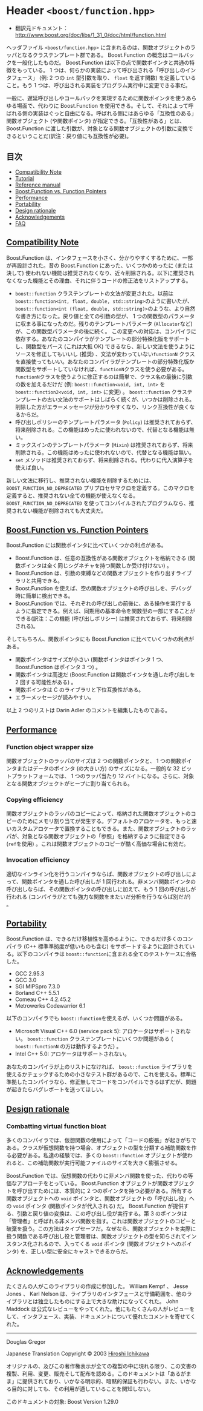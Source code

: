 # Header `<boost/function.hpp>`

- 翻訳元ドキュメント： <http://www.boost.org/doc/libs/1_31_0/doc/html/function.html>

ヘッダファイル `<boost/function.hpp>` に含まれるのは、関数オブジェクトのラッパとなるクラステンプレート群である。 Boost.Function の概念はコールバックを一般化したものだ。 Boost.Function は以下の点で関数ポインタと共通の特徴をもっている。 1 つは、何らかの実装によって呼び出される「呼び出しのインタフェース」 (例: 2 つの `int` 型引数を取り、 `float` を返す関数) を定義していること。もう 1 つは、呼び出される実装をプログラム実行中に変更できる事だ。

一般に、遅延呼び出しやコールバックを実現するために関数ポインタを使うあらゆる場面で、代わりに Boost.Function を使用できる。そして、それによって呼ばれる側の実装はぐっと自由になる。呼ばれる側にはあらゆる「互換性のある」関数オブジェクト (や関数ポインタ) が指定できる。「互換性がある」とは、 Boost.Function に渡した引数が、対象となる関数オブジェクトの引数に変換できるということだ(訳注：戻り値にも互換性が必要)。


## 目次
- [Compatibility Note](#compatibility-note)
- [Tutorial](function/tutorial.md)
- [Reference manual](function/reference.md)
- [Boost.Function vs. Function Pointers](#function-vs-function-pointers)
- [Performance](#performance)
- [Portability](#portability)
- [Design rationale](#design-rationale)
- [Acknowledgements](#acknowledgements)
- [FAQ](function/faq.md)


## <a id="compatibility-note" href="#compatibility-note">Compatibility Note</a>
Boost.Function は、インタフェースを小さく、分かりやすくするために、一部が再設計された。昔の Boost.Function にあった、いくつかのめったに (または決して) 使われない機能は推奨されなくなり、近々削除される。以下に推奨されなくなった機能とその理由、それに伴うコードの修正法をリストアップする。

- `boost::function` クラステンプレートの文法が変更された。以前は`boost::function<int, float, double, std::string>`のように書いたが、 `boost::function<int (float, double, std::string)>`のような、より自然な書き方になった。戻り値と全ての引数の型が、 1 つの関数型のパラメータに収まる事になったのだ。残りのテンプレートパラメータ (`Allocator`など) が、この関数型パラメータの後に続く。
	この変更への対応は、コンパイラに依存する。あなたのコンパイラがテンプレートの部分特殊化版をサポートし、関数型をパース (これは大抵 OK) できるなら、新しい文法を使うようにソースを修正してもいいし (推奨) 、文法が変わっていない`functionN` クラスを直接使ってもいい。あなたのコンパイラがテンプレートの部分特殊化版か関数型をサポートしていなければ、`functionN`クラスを使う必要がある。`functionN`クラスを使うように修正するのは簡単で、クラス名の最後に引数の数を加えるだけだ (例: `boost::function<void, int, int>` を `boost::function2<void, int, int>` に変更) 。
	`boost::function` クラステンプレートの古い文法のサポートはしばらく続くが、いつかは削除される。削除した方がエラーメッセージが分かりやすくなり、リンク互換性が良くなるからだ。
- 呼び出しポリシーのテンプレートパラメータ (`Policy`) は推奨されておらず、将来削除される。この機能はめったに使われないので、代替となる機能は無い。
- ミックスインのテンプレートパラメータ (`Mixin`) は推奨されておらず、将来削除される。この機能はめったに使われないので、代替となる機能は無い。
- `set` メソッドは推奨されておらず、将来削除される。代わりに代入演算子を使えば良い。

新しい文法に移行し、推奨されない機能を削除するためには、 `BOOST_FUNCTION_NO_DEPRECATED` プリプロセサマクロを定義する。このマクロを定義すると、推奨されない全ての機能が使えなくなる。 `BOOST_FUNCTION_NO_DEPRECATED` を使ってコンパイルされたプログラムなら、推奨されない機能が削除されても大丈夫だ。


## <a id="function-vs-function-pointers" href="#function-vs-function-pointers">Boost.Function vs. Function Pointers</a>
Boost.Function には関数ポインタに比べていくつかの利点がある。

- Boost.Function は、任意の互換性がある関数オブジェクトを格納できる (関数ポインタは全く同じシグネチャを持つ関数しか受け付けない) 。
- Boost.Function は、引数の束縛などの関数オブジェクトを作り出すライブラリと共用できる。
- Boost.Function を使えば、空の関数オブジェクトの呼び出しを、デバッグ時に簡単に検出できる。
- Boost.Function では、それぞれの呼び出しの前後に、ある操作を実行するように指定できる。例えば、同期用の基本命令を関数型の一部にすることができる(訳注：この機能 (呼び出しポリシー) は推奨されておらず、将来削除される)。

そしてもちろん、関数ポインタにも Boost.Function に比べていくつかの利点がある。

- 関数ポインタはサイズが小さい (関数ポインタはポインタ 1 つ、 Boost.Function はポインタ 3 つ) 。
- 関数ポインタは高速だ (Boost.Function は関数ポインタを通した呼び出しを 2 回する可能性がある) 。
- 関数ポインタは C のライブラリと下位互換性がある。
- エラーメッセージが読みやすい。

以上 2 つのリストは Darin Adler のコメントを編集したものである。


## <a id="performance" href="#performance">Performance</a>

### Function object wrapper size

関数オブジェクトのラッパのサイズは 2 つの関数ポインタと、 1 つの関数ポインタまたはデータのポインタ (の大きい方) のサイズになる。一般的な 32 ビットプラットフォームでは、 1 つのラッパ当たり 12 バイトになる。さらに、対象となる関数オブジェクトがヒープに割り当てられる。


### Copying efficiency

関数オブジェクトのラッパのコピーによって、格納された関数オブジェクトのコピーのためにメモリ割り当てが発生する。デフォルトのアロケータを、もっと速いカスタムアロケータで置換することもできる。また、関数オブジェクトのラッパが、対象となる関数オブジェクトの「参照」を格納するように指定できる (`ref`を使用) 。これは関数オブジェクトのコピーが酷く高価な場合に有効だ。


### Invocation efficiency

適切なインライン化を行うコンパイラならば、関数オブジェクトの呼び出しによって、関数ポインタを通した呼び出しが 1 回行われる。非メンバ関数ポインタの呼び出しならば、その関数ポインタの呼び出しに加えて、もう 1 回の呼び出しが行われる (コンパイラがとても強力な関数をまたいだ分析を行うならば別だが) 。


## <a id="portability" href="#portability">Portability</a>
Boost.Function は、できるだけ移植性を高めるように、できるだけ多くのコンパイラ (C++ 標準準拠度が低いものも含む) をサポートするように設計されている。以下のコンパイラは `boost::function`に含まれる全てのテストケースに合格した。

- GCC 2.95.3
- GCC 3.0
- SGI MIPSpro 7.3.0
- Borland C++ 5.5.1
- Comeau C++ 4.2.45.2
- Metrowerks Codewarrior 6.1

以下のコンパイラでも `boost::function`を使えるが、いくつか問題がある。

- Microsoft Visual C++ 6.0 (service pack 5): アロケータはサポートされない。 `boost::function` クラステンプレートにいくつか問題がある ( `boost::functionN` の方は動作するようだ) 。
- Intel C++ 5.0: アロケータはサポートされない。

あなたのコンパイラが上のリストになければ、 `boost::function` ライブラリを使えるかチェックするための小さなテスト群があるので、これを使える。標準に準拠したコンパイラなら、修正無しでコードをコンパイルできるはずだが、問題が起きたらバグレポートを送ってほしい。


## <a id="design-rationale" href="#design-rationale">Design rationale</a>

### Combatting virtual function bloat

多くのコンパイラでは、仮想関数の使用によって「コードの膨張」が起きがちである。クラスが仮想関数を持つ場合、オブジェクトの型を分類する補助関数を作る必要がある。私達の経験では、多くの `boost::function` オブジェクトが使われると、この補助関数が実行可能ファイルのサイズを大きく膨張させる。

Boost.Function では、仮想関数の代わりに非メンバ関数を使った、代わりの等価なアプローチをとっている。 Boost.Function オブジェクトが関数オブジェクトを呼び出すためには、本質的に 2 つのポインタを持つ必要がある。所有する関数オブジェクトへの `void` ポインタと、関数オブジェクトの「呼び出し役」への `void` ポインタ (関数ポインタが代入される) だ。 Boost.Function が提供する、引数と戻り値の変換は、この呼び出し役が実行する。第 3 のポインタは「管理者」と呼ばれる非メンバ関数を指す。これは関数オブジェクトのコピーと破棄を扱う。この方法はタイプセーフだ。なぜなら、関数オブジェクトを実際に扱う関数である呼び出し役と管理者は、関数オブジェクトの型を知らされてインスタンス化されるので、入ってくる `void` ポインタ (関数オブジェクトへのポインタ) を、正しい型に安全にキャストできるからだ。


## <a id="acknowledgements" href="#acknowledgements">Acknowledgements</a>
たくさんの人がこのライブラリの作成に参加した。 William Kempf 、 Jesse Jones 、 Karl Nelson は、ライブラリのインタフェースと守備範囲を、他のライブラリとは独立したものにする上で大きな助けになってくれた。 John Maddock は公式なレビューをやってくれた。他にもたくさんの人がレビューをして、インタフェース、実装、ドキュメントについて優れたコメントを寄せてくれた。


***
Douglas Gregor

Japanese Translation Copyright © 2003 [Hiroshi Ichikawa](mailto:gimite@mx12.freecom.ne.jp)

オリジナルの、及びこの著作権表示が全ての複製の中に現れる限り、この文書の複製、利用、変更、販売そして配布を認める。このドキュメントは「あるがまま」に提供されており、いかなる明示的、暗黙的保証も行わない。また、いかなる目的に対しても、その利用が適していることを関知しない。

このドキュメントの対象: Boost Version 1.29.0

